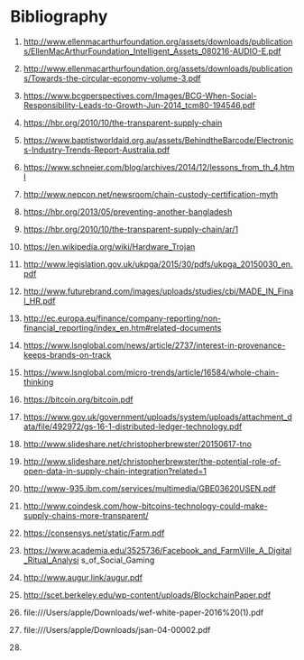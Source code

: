 # Bibliography

1. http://www.ellenmacarthurfoundation.org/assets/downloads/publications/EllenMacArthurFoundation_Intelligent_Assets_080216-AUDIO-E.pdf

2. http://www.ellenmacarthurfoundation.org/assets/downloads/publications/Towards-the-circular-economy-volume-3.pdf

3. https://www.bcgperspectives.com/Images/BCG-When-Social-Responsibility-Leads-to-Growth-Jun-2014_tcm80-194546.pdf

4. https://hbr.org/2010/10/the-transparent-supply-chain

5. https://www.baptistworldaid.org.au/assets/BehindtheBarcode/Electronics-Industry-Trends-Report-Australia.pdf

6. https://www.schneier.com/blog/archives/2014/12/lessons_from_th_4.html

7. http://www.nepcon.net/newsroom/chain-custody-certification-myth

8. https://hbr.org/2013/05/preventing-another-bangladesh

9. https://hbr.org/2010/10/the-transparent-supply-chain/ar/1

10. https://en.wikipedia.org/wiki/Hardware_Trojan

11. http://www.legislation.gov.uk/ukpga/2015/30/pdfs/ukpga_20150030_en.pdf

12. http://www.futurebrand.com/images/uploads/studies/cbi/MADE_IN_Final_HR.pdf

13. http://ec.europa.eu/finance/company-reporting/non-financial_reporting/index_en.htm#related-documents 

14. https://www.lsnglobal.com/news/article/2737/interest-in-provenance-keeps-brands-on-track

15. https://www.lsnglobal.com/micro-trends/article/16584/whole-chain-thinking

16. https://bitcoin.org/bitcoin.pdf

17. https://www.gov.uk/government/uploads/system/uploads/attachment_data/file/492972/gs-16-1-distributed-ledger-technology.pdf

18. http://www.slideshare.net/christopherbrewster/20150617-tno

19. http://www.slideshare.net/christopherbrewster/the-potential-role-of-open-data-in-supply-chain-integration?related=1

20. http://www-935.ibm.com/services/multimedia/GBE03620USEN.pdf

21. http://www.coindesk.com/how-bitcoins-technology-could-make-supply-chains-more-transparent/

22. https://consensys.net/static/Farm.pdf

23. https://www.academia.edu/3525736/Facebook_and_FarmVille_A_Digital_Ritual_Analysi
s_of_Social_Gaming

24. http://www.augur.link/augur.pdf

25. http://scet.berkeley.edu/wp-content/uploads/BlockchainPaper.pdf

26. file:///Users/apple/Downloads/wef-white-paper-2016%20(1).pdf

27. file:///Users/apple/Downloads/jsan-04-00002.pdf 
25. 



